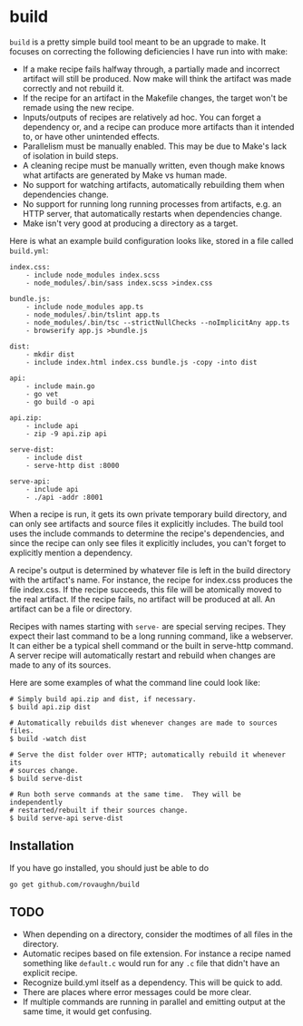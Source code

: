 build
=====

`build` is a pretty simple build tool meant to be an upgrade to make.  It
focuses on correcting the following deficiencies I have run into with make:

- If a make recipe fails halfway through, a partially made and incorrect
  artifact will still be produced.  Now make will think the artifact was made
  correctly and not rebuild it.
- If the recipe for an artifact in the Makefile changes, the target won't be
  remade using the new recipe.
- Inputs/outputs of recipes are relatively ad hoc.  You can forget a dependency
  or, and a recipe can produce more artifacts than it intended to, or have
  other unintended effects.
- Parallelism must be manually enabled.  This may be due to Make's lack of
  isolation in build steps.
- A cleaning recipe must be manually written, even though make knows what
  artifacts are generated by Make vs human made.
- No support for watching artifacts, automatically rebuilding them when
  dependencies change.
- No support for running long running processes from artifacts, e.g. an HTTP
  server, that automatically restarts when dependencies change.
- Make isn't very good at producing a directory as a target.

Here is what an example build configuration looks like, stored in a file called
`build.yml`:

	index.css:
		- include node_modules index.scss
		- node_modules/.bin/sass index.scss >index.css

	bundle.js:
		- include node_modules app.ts
		- node_modules/.bin/tslint app.ts
		- node_modules/.bin/tsc --strictNullChecks --noImplicitAny app.ts
		- browserify app.js >bundle.js

	dist:
		- mkdir dist
		- include index.html index.css bundle.js -copy -into dist

	api:
		- include main.go
		- go vet
		- go build -o api

	api.zip:
		- include api
		- zip -9 api.zip api

	serve-dist:
		- include dist
		- serve-http dist :8000

	serve-api:
		- include api
		- ./api -addr :8001

When a recipe is run, it gets its own private temporary build directory, and
can only see artifacts and source files it explicitly includes.  The build tool
uses the include commands to determine the recipe's dependencies, and since the
recipe can only see files it explicitly includes, you can't forget to
explicitly mention a dependency.

A recipe's output is determined by whatever file is left in the build directory
with the artifact's name.  For instance, the recipe for index.css produces the
file index.css.  If the recipe succeeds, this file will be atomically moved to
the real artifact.  If the recipe fails, no artifact will be produced at all.
An artifact can be a file or directory.

Recipes with names starting with `serve-` are special serving recipes.  They
expect their last command to be a long running command, like a webserver.  It
can either be a typical shell command or the built in serve-http command.  A
server recipe will automatically restart and rebuild when changes are made to
any of its sources.

Here are some examples of what the command line could look like:

	# Simply build api.zip and dist, if necessary.
	$ build api.zip dist

	# Automatically rebuilds dist whenever changes are made to sources files.
	$ build -watch dist

	# Serve the dist folder over HTTP; automatically rebuild it whenever its
	# sources change.
	$ build serve-dist

	# Run both serve commands at the same time.  They will be independently
	# restarted/rebuilt if their sources change.
	$ build serve-api serve-dist

## Installation ##

If you have go installed, you should just be able to do

	go get github.com/rovaughn/build

## TODO ##

- When depending on a directory, consider the modtimes of all files in the
  directory.
- Automatic recipes based on file extension.  For instance a recipe named
  something like `default.c` would run for any `.c` file that didn't have an
  explicit recipe.
- Recognize build.yml itself as a dependency.  This will be quick to add.
- There are places where error messages could be more clear.
- If multiple commands are running in parallel and emitting output at the same
  time, it would get confusing.
